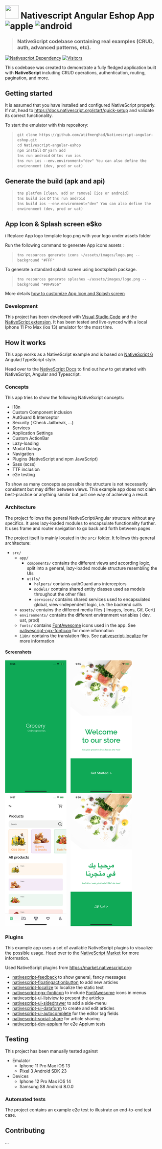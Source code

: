 # <img src="icon.png" height="44" width="44"/> Nativescript Angular Eshop App ![apple](https://cdn3.iconfinder.com/data/icons/picons-social/57/16-apple-32.png) ![android](https://cdn4.iconfinder.com/data/icons/logos-3/228/android-32.png)

> ### NativeScript codebase containing real examples (CRUD, auth, advanced patterns, etc).

[![Nativescript Dependency](https://img.shields.io/npm/dependency-version/nativescript-windowed-modal/dev/@nativescript/core)](https://www.npmjs.com/package/@nativescript/core)
[![Visitors](https://visitor-badge.glitch.me/badge?page_id=atifmerghad.Nativescript-angular-eshop)](https://github.com/atifmerghad/Nativescript-angular-eshop)

This codebase was created to demonstrate a fully fledged application built with **NativeScript** including CRUD operations, authentication, routing, pagination, and more.

## Getting started

It is assumed that you have installed and configured NativeScript properly. If not, head to https://docs.nativescript.org/start/quick-setup and validate its correct functionality.

To start the emulator with this repository:

> `git clone https://github.com/atifmerghad/Nativescript-angular-eshop.git`  
> `cd Nativescript-angular-eshop`  
> `npm install` or `yarn add`  
> `tns run android` or `tns run ios`  
> `tns run ios --env.environment="dev" You can also define the environment (dev, prod or uat)`

## Generate the build (apk and api)

> `tns platfom [clean, add or remove] [ios or android]`  
> `tns build ios` or `tns run android`  
> `tns build ios --env.environment="dev" You can also define the environment (dev, prod or uat)`

## App Icon & Splash screen e\$ko

i
Replace App logo template logo.png with your logo under assets folder

Run the following command to generate App icons assets :

> `tns resources generate icons ~/assets/images/logo.png --background "#FFF"`

To generate a standard splash screen using bootsplash package.

> `tns resources generate splashes ~/assets/images/logo.png --background "#0FA956"`

More details [how to customize App Icon and Splash screen](https://docs.nativescript.org/tooling/docs-cli/project/configuration/resources/resources-generate-icons)

### Development

This project has been developed with [Visual Studio Code](https://code.visualstudio.com/) and the [NativeScript extension](https://www.nativescript.org/nativescript-for-visual-studio-code). It has been tested and live-synced with a local Iphone 11 Pro Max (ios 13) emulator for the most time.

## How it works

This app works as a NativeScript example and is based on [NativeScript 6](https://nativescript.org) Angular/TypeScript style.

Head over to the [NativeScript Docs](https://docs.nativescript.org/angular/start/introduction) to find out how to get started with NativeScript, Angular and Typescript.

### Concepts

This app tries to show the following NativeScript concepts:

- i18n
- Custom Component inclusion
- AutGuard & Interceptor
- Security ( Check Jailbreak, ...)
- Services
- Application Settings
- Custom ActionBar
- Lazy-loading
- Modal Dialogs
- Navigation
- Plugins (NativeScript and npm JavaScript)
- Sass (scss)
- TTF inclusion
- e2e testing

To show as many concepts as possible the structure is not necessarily consistent but may differ between views. This example app does not claim best-practice or anything similar but just one way of achieving a result.

### Architecture

The project follows the general NativeScript/Angular structure without any specifics. It uses lazy-loaded modules to encapsulate functionality further. It uses frame and router navigation to go back and forth between pages.

The project itself is mainly located in the `src/` folder. It follows this general architecture:

- `src/`
  - `app/`
    - `components/` contains the different views and according logic, split into a general, lazy-loaded module structure resembling the UIs
    - `utils/`
      - `helpers/` contains authGuard ans interceptors
      - `models/` contains shared entity classes used as models throughout the other files
      - `services/` contains shared services used to encapsulated global, view-independent logic, i.e. the backend calls
  - `assets/` contains the different media files ( Images, Icons, Gif, Cert)
  - `envirenments/` contains the different envirenment variables ( dev, uat, prod)
  - `fonts/` contains [FontAwesome](https://fontawesome.com/v4.7.0/) icons used in the app. See [nativescript-ngx-fonticon](https://market.nativescript.org/plugins/nativescript-ngx-fonticon) for more information
  - `i18n/` contains the translation files. See [nativescript-localize](https://market.nativescript.org/plugins/nativescript-localize) for more information

#### Screenshots

<img width="200px" src='./src/assets/screens/splash.png' style="margin-right: 10px;"></img>
<img width="200px" src='src/assets/screens/screen2.png' style="margin-right: 10px;"></img>
<img width="200px" src='src/assets/screens/screen3.png' style="margin-right: 10px;"></img>
<img width="200px" src='src/assets/screens/screen2-ar.png'></img>

### Plugins

This example app uses a set of available NativeScript plugins to visualize the possible usage. Head over to the [NativeScript Market](https://market.nativescript.org/) for more information.

Used NativeScript plugins from https://market.nativescript.org:

- [nativescript-feedback](https://market.nativescript.org/plugins/nativescript-feedback) to show general, fancy messages
- [nativescript-floatingactionbutton](https://market.nativescript.org/plugins/nativescript-floatingactionbutton) to add new articles
- [nativescript-localize](https://market.nativescript.org/plugins/nativescript-localize) to localize the static text
- [nativescript-ngx-fonticon](https://market.nativescript.org/plugins/nativescript-ngx-fonticon) to include [FontAwesome](https://fontawesome.com/) icons in menus
- [nativescript-ui-listview](https://market.nativescript.org/plugins/nativescript-ui-listview) to present the articles
- [nativescript-ui-sidedrawer](https://market.nativescript.org/plugins/nativescript-ui-sidedrawer) to add a side-menu
- [nativescript-ui-dataform](https://market.nativescript.org/plugins/nativescript-ui-dataform) to create and edit articles
- [nativescript-ui-autocomplete](https://market.nativescript.org/plugins/nativescript-ui-autocomplete) for the editor tag fields
- [nativescript-social-share](https://market.nativescript.org/plugins/nativescript-social-share) for article sharing
- [nativescript-dev-appium](https://market.nativescript.org/plugins/nativescript-dev-appium) for e2e Appium tests

## Testing

This project has been manually tested against

- Emulator
  - Iphone 11 Pro Max iOS 13
  - Pixel 3 Android SDK 23
- Devices
  - Iphone 12 Pro Max iOS 14
  - Samsung S8 Android 8.0.0

### Automated tests

The project contains an example e2e test to illustrate an end-to-end test case.

## Contributing

...
